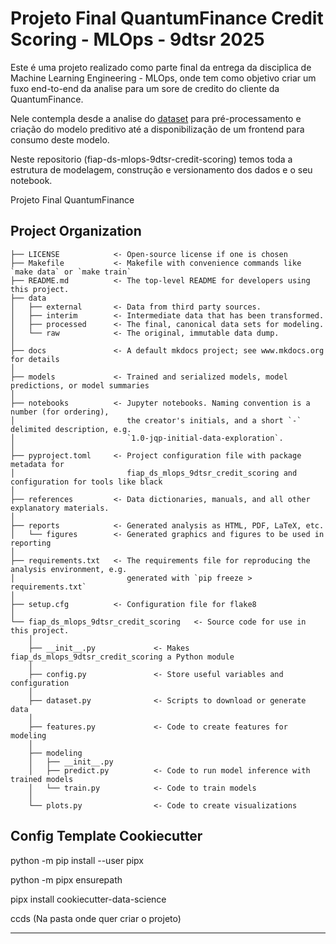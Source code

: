 # Projeto Final QuantumFinance Credit Scoring - MLOps - 9dtsr 2025

Este é uma projeto realizado como parte final da entrega da disciplica de Machine Learning Engineering - MLOps, 
onde tem como objetivo criar um fuxo end-to-end da analise para um sore de credito do cliente da QuantumFinance.

Nele contempla desde a analise do <a target="_blank" href="https://www.kaggle.com/datasets/parisrohan/credit-score-classification">dataset<a/> 
para pré-processamento e criação do modelo preditivo até a disponibilização de um frontend para consumo deste modelo.

Neste repositorio (fiap-ds-mlops-9dtsr-credit-scoring) temos toda a estrutura de modelagem, construção e versionamento dos
dados e o seu notebook.

Projeto Final QuantumFinance

## Project Organization

```
├── LICENSE            <- Open-source license if one is chosen
├── Makefile           <- Makefile with convenience commands like `make data` or `make train`
├── README.md          <- The top-level README for developers using this project.
├── data
│   ├── external       <- Data from third party sources.
│   ├── interim        <- Intermediate data that has been transformed.
│   ├── processed      <- The final, canonical data sets for modeling.
│   └── raw            <- The original, immutable data dump.
│
├── docs               <- A default mkdocs project; see www.mkdocs.org for details
│
├── models             <- Trained and serialized models, model predictions, or model summaries
│
├── notebooks          <- Jupyter notebooks. Naming convention is a number (for ordering),
│                         the creator's initials, and a short `-` delimited description, e.g.
│                         `1.0-jqp-initial-data-exploration`.
│
├── pyproject.toml     <- Project configuration file with package metadata for 
│                         fiap_ds_mlops_9dtsr_credit_scoring and configuration for tools like black
│
├── references         <- Data dictionaries, manuals, and all other explanatory materials.
│
├── reports            <- Generated analysis as HTML, PDF, LaTeX, etc.
│   └── figures        <- Generated graphics and figures to be used in reporting
│
├── requirements.txt   <- The requirements file for reproducing the analysis environment, e.g.
│                         generated with `pip freeze > requirements.txt`
│
├── setup.cfg          <- Configuration file for flake8
│
└── fiap_ds_mlops_9dtsr_credit_scoring   <- Source code for use in this project.
    │
    ├── __init__.py             <- Makes fiap_ds_mlops_9dtsr_credit_scoring a Python module
    │
    ├── config.py               <- Store useful variables and configuration
    │
    ├── dataset.py              <- Scripts to download or generate data
    │
    ├── features.py             <- Code to create features for modeling
    │
    ├── modeling                
    │   ├── __init__.py 
    │   ├── predict.py          <- Code to run model inference with trained models          
    │   └── train.py            <- Code to train models
    │
    └── plots.py                <- Code to create visualizations
```

## Config Template Cookiecutter

python -m pip install --user pipx

python -m pipx ensurepath

pipx install cookiecutter-data-science

ccds (Na pasta onde quer criar o projeto)

--------

